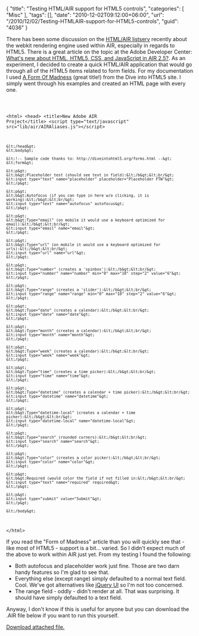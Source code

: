 {
	"title": "Testing HTML/AIR support for HTML5 controls",
	"categories": [
		"Misc"
	],
	"tags": [],
	"date": "2010-12-02T09:12:00+06:00",
	"url": "/2010/12/02/Testing-HTMLAIR-support-for-HTML5-controls",
	"guid": "4036"
}

There has been some discussion on the <a href="http://groups.google.com/group/air-html-js/topics">HTML/AIR listserv</a> recently about the webkit rendering engine used within AIR, especially in regards to HTML5. There is a great article on the topic at the Adobe Developer Center: <a href="http://www.adobe.com/devnet/air/ajax/articles/air_and_webkit.html">What's new about HTML, HTML5, CSS, and JavaScript in AIR 2.5?</a>. As an experiment, I decided to create a quick HTML/AIR application that would go through all of the HTML5 items related to form fields. For my documentation I used <a href="http://diveintohtml5.org/forms.html">A Form Of Madness</a> (great title!) from the Dive into HTML5 site. I simply went through his examples and created an HTML page with every one.
<!--more-->
<p/>

<code>

&lt;html&gt;
    &lt;head&gt;
        &lt;title&gt;New Adobe AIR Project&lt;/title&gt;
        &lt;script type="text/javascript" src="lib/air/AIRAliases.js"&gt;&lt;/script&gt;
        
    &lt;/head&gt;
    &lt;body&gt;
	
	&lt;!-- Sample code thanks to: http://diveintohtml5.org/forms.html --&gt;
	&lt;form&gt;
	
	&lt;p&gt;
	&lt;b&gt;Placeholder test (should see text in field):&lt;/b&gt;&lt;br/&gt;
	&lt;input type="text" name="placeholder" placeholder="Placeholder FTW"&gt;
	&lt;/p&gt;
	
	&lt;p&gt;
	&lt;b&gt;Autofocus (if you can type in here w/o clicking, it is working):&lt;/b&gt;&lt;br/&gt;
	&lt;input type="text" name="autofocus" autofocus&gt;
	&lt;/p&gt;
	
	&lt;p&gt;
	&lt;b&gt;Type="email" (on mobile it would use a keyboard optimized for email):&lt;/b&gt;&lt;br/&gt;
	&lt;input type="email" name="email"&gt;
	&lt;/p&gt;

	&lt;p&gt;
	&lt;b&gt;Type="url" (on mobile it would use a keyboard optimized for urls):&lt;/b&gt;&lt;br/&gt;
	&lt;input type="url" name="url"&gt;
	&lt;/p&gt;

	&lt;p&gt;
	&lt;b&gt;Type="number" (creates a 'spinbox'):&lt;/b&gt;&lt;br/&gt;
	&lt;input type="number" name="number" min="0" max="10" step="2" value="6"&gt;
	&lt;/p&gt;

	&lt;p&gt;
	&lt;b&gt;Type="range" (creates a 'slider'):&lt;/b&gt;&lt;br/&gt;
	&lt;input type="range" name="range" min="0" max="10" step="2" value="6"&gt;
	&lt;/p&gt;

	&lt;p&gt;
	&lt;b&gt;Type="date" (creates a calendar):&lt;/b&gt;&lt;br/&gt;
	&lt;input type="date" name="date"&gt;
	&lt;/p&gt;

	&lt;p&gt;
	&lt;b&gt;Type="month" (creates a calendar):&lt;/b&gt;&lt;br/&gt;
	&lt;input type="month" name="month"&gt;
	&lt;/p&gt;

	&lt;p&gt;
	&lt;b&gt;Type="week" (creates a calendar):&lt;/b&gt;&lt;br/&gt;
	&lt;input type="week" name="week"&gt;
	&lt;/p&gt;

	&lt;p&gt;
	&lt;b&gt;Type="time" (creates a time picker):&lt;/b&gt;&lt;br/&gt;
	&lt;input type="time" name="time"&gt;
	&lt;/p&gt;

	&lt;p&gt;
	&lt;b&gt;Type="datetime" (creates a calendar + time picker):&lt;/b&gt;&lt;br/&gt;
	&lt;input type="datetime" name="datetime"&gt;
	&lt;/p&gt;

	&lt;p&gt;
	&lt;b&gt;Type="datetime-local" (creates a calendar + time picker):&lt;/b&gt;&lt;br/&gt;
	&lt;input type="datetime-local" name="datetime-local"&gt;
	&lt;/p&gt;

	&lt;p&gt;
	&lt;b&gt;Type="search" (rounded corners):&lt;/b&gt;&lt;br/&gt;
	&lt;input type="search" name="search"&gt;
	&lt;/p&gt;

	&lt;p&gt;
	&lt;b&gt;Type="color" (creates a color picker):&lt;/b&gt;&lt;br/&gt;
	&lt;input type="color" name="color"&gt;
	&lt;/p&gt;

	&lt;p&gt;
	&lt;b&gt;Required (would color the field if not filled in:&lt;/b&gt;&lt;br/&gt;
	&lt;input type="text" name="required" required&gt;
	&lt;/p&gt;

	&lt;p&gt;
	&lt;input type="submit" value="Submit"&gt;
	&lt;/p&gt;
	
    &lt;/body&gt;
&lt;/html&gt;
</code>

<p>

If you read the "Form of Madness" article than you will quickly see that - like most of HTML5 - support is a bit... varied. So I didn't expect much of the above to work within AIR just yet. From my testing I found the following:

<p>

<ul>
<li>Both autofocus and placeholder work just fine. Those are two darn handy features so I'm glad to see that. 
<li>Everything else (except range) simply defaulted to a normal text field. Cool. We've got alternatives like <a href="http://ui.jquery.com">jQuery UI</a> so I'm not too concerned.
<li>The range field - oddly - didn't render at all. That was surprising. It should have simply defaulted to a text field.
</ul>

Anyway, I don't know if this is useful for anyone but you can download the .AIR file below if you want to run this yourself.<p><a href='enclosures/C%3A%5Chosts%5C2009%2Ecoldfusionjedi%2Ecom%5Cenclosures%2FHTML5Forms%2Eair'>Download attached file.</a></p>